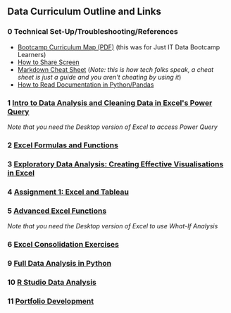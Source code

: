 ## Data Curriculum Outline and Links

### 0 Technical Set-Up/Troubleshooting/References
  - [Bootcamp Curriculum Map (PDF)](./Just_IT_Skills_Bootcamp_in_Data_Technician_Curriculum.pdf) (this was for Just IT Data Bootcamp Learners)
  - [How to Share Screen](./How_to_Share_Screen.md)
  - [Markdown Cheat Sheet](https://github.com/lifeparticle/Markdown-Cheatsheet) (*Note: this is how tech folks speak, a cheat sheet is just a guide and you aren't cheating by using it*)
  - [How to Read Documentation in Python/Pandas](https://learncodethehardway.com/blog/25-how-to-read-programmer-documentation/)
### 1 [Intro to Data Analysis and Cleaning Data in Excel's Power Query](./01%20Intro%20to%20Data%20Analysis%20and%20Excel) 
*Note that you need the Desktop version of Excel to access Power Query*
### 2 [Excel Formulas and Functions](./02%20Excel%20Formulas%20and%20Functions)
### 3 [Exploratory Data Analysis: Creating Effective Visualisations in Excel](./03%20Data%20Visualisations%20in%20Excel)
### 4 [Assignment 1: Excel and Tableau](./04%20Assignment1)
### 5 [Advanced Excel Functions](05%20Advanced_Excel_Functions)
*Note that you need the Desktop version of Excel to use What-If Analysis*
### 6 [Excel Consolidation Exercises](./06%20Excel_Consolidation_Exercises)
### 9 [Full Data Analysis in Python](./09%20Python%20Data%20Analysis)
### 10 [R Studio Data Analysis](./10%20R%20Studio%20Data%20Analysis)
### 11 [Portfolio Development](./11_Portfolio_Development)


